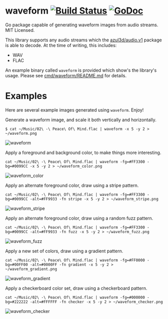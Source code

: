 waveform [![Build Status](https://travis-ci.org/mdlayher/waveform.svg?branch=master)](https://travis-ci.org/mdlayher/waveform) [![GoDoc](http://godoc.org/github.com/mdlayher/waveform?status.svg)](http://godoc.org/github.com/mdlayher/waveform)
========

Go package capable of generating waveform images from audio streams.  MIT Licensed.

This library supports any audio streams which the [azul3d/audio.v1](http://azul3d.org/audio.v1)
package is able to decode.  At the time of writing, this includes:
  - WAV
  - FLAC

An example binary called `waveform` is provided which show's the library's usage.
Please see [cmd/waveform/README.md](https://github.com/mdlayher/waveform/blob/master/cmd/waveform/README.md)
for details.

Examples
========

Here are several example images generated using `waveform`.  Enjoy!

Generate a waveform image, and scale it both vertically and horizontally.

```
$ cat ~/Music/02\ -\ Peace\ Of\ Mind.flac | waveform -x 5 -y 2 > ~/waveform.png
```

![waveform](https://cloud.githubusercontent.com/assets/1926905/4910038/6ce9f5d0-647a-11e4-8a93-ed54812d114d.png)

Apply a foreground and background color, to make things more interesting.

```
cat ~/Music/02\ -\ Peace\ Of\ Mind.flac | waveform -fg=#FF3300 -bg=#0099CC -x 5 -y 2 > ~/waveform_color.png
```

![waveform_color](https://cloud.githubusercontent.com/assets/1926905/4910043/757b0edc-647a-11e4-8ebd-73175246421d.png)

Apply an alternate foreground color, draw using a stripe pattern.

```
cat ~/Music/02\ -\ Peace\ Of\ Mind.flac | waveform -fg=#FF3300 -bg=#0099CC -alt=#FF9933 -fn stripe -x 5 -y 2 > ~/waveform_stripe.png
```

![waveform_stripe](https://cloud.githubusercontent.com/assets/1926905/4910067/a560f76a-647a-11e4-8562-c430134c1187.png)

Apply an alternate foreground color, draw using a random fuzz pattern.

```
cat ~/Music/02\ -\ Peace\ Of\ Mind.flac | waveform -fg=#FF3300 -bg=#0099CC -alt=#FF9933 -fn fuzz -x 5 -y 2 > ~/waveform_fuzz.png
```

![waveform_fuzz](https://cloud.githubusercontent.com/assets/1926905/4910076/c6aa0e70-647a-11e4-8385-754960c9f074.png)

Apply a new set of colors, draw using a gradient pattern.

```
cat ~/Music/02\ -\ Peace\ Of\ Mind.flac | waveform -fg=#FF0000 -bg=#00FF00 -alt=#0000FF -fn gradient -x 5 -y 2 > ~/waveform_gradient.png
```

![waveform_gradient](https://cloud.githubusercontent.com/assets/1926905/5416955/c5592f10-8202-11e4-943d-d86214b26b18.png)

Apply a checkerboard color set, draw using a checkerboard pattern.

```
cat ~/Music/02\ -\ Peace\ Of\ Mind.flac | waveform -fg=#000000 -bg=#222222 -alt=#FFFFFF -fn checker -x 5 -y 2 > ~/waveform_checker.png
```

![waveform_checker](https://cloud.githubusercontent.com/assets/1926905/4961769/e3280c96-66d2-11e4-8e3c-d0b843230589.png)
